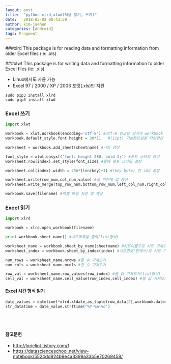 ```yaml
---
layout: post
title:  "python xlrd,xlwd(엑셀 읽기, 쓰기)"
date:   2018-03-02 08:43:59
author: kim-jaehun
categories: [Android]
tags: Fragment
---
```


###xlrd
This package is for reading data and formatting information from older Excel files (ie: .xls)

###xlwt
This package is for writing data and formatting information to older Excel files (ie: .xls)

* Linux에서도 사용 가능
* Excel 97 / 2000 / XP / 2003 포맷(.xls)만 지원

```
sudo pip3 install xlrd
sudo pip3 install xlwd
```


### Excel 쓰기
```python
import xlwt

workbook = xlwt.Workbook(encoding='utf-8') #utf-8 인코딩 방식의 workbook 생성
workbook.default_style.font.height = 20*11   #(11pt) 기본폰트설정 다양한건 찾아보길

worksheet = workbook.add_sheet(sheetname) #시트 생성

font_style = xlwt.easyxf('font: height 280, bold 1;') #폰트 스타일 생성
worksheet.row(index).set_style(font_size) #줄에 폰트 스타일 설정

worksheet.col(index).width = 256*(len(key)+1) #(key byte) 칸 너비 설정

worksheet.write(row_num,col_num,value) #셀 한칸에 값 생성
worksheet.write_merge(top_row_num,bottom_row_num,left_col_num,right_col_num,value) #합쳐진 셀에 값 생성

workbook.save(filename) #엑셀 파일 저장 및 생성
```



### Excel 읽기

```python
import xlrd

workbook = xlrd.open_workbook(filename)

print workbook.sheet_name() #시트목록을 출력(list형식)

worksheet_name = workbook.sheet_by_name(sheetname) #시트이름으로 시트 가져오기
worksheet_index = workbook.sheet_by_index(index) #시트번호(인덱스)로 시트 가져오기

num_rows = worksheet_name.nrows #줄 수 가져오기
num_cols = worksheet_name.ncols #칸 수 가져오기

row_val = worksheet_name.row_values(row_index) #줄 값 가져오기(list형식)
cell_val = worksheet_name.cell_value(row_index,cell_index) #셀 값 가져오기
```


#### Excel 시간 형식 읽기

```python
date_values = datetime(*xlrd.xldate_as_tuple(row_data[2],workbook.datemode))
str_datatime = date_value.strftime("%Y-%m-%d")
```




<br><br>
#### 참고문헌
* http://lorieliot.tistory.com/1
* https://datascienceschool.net/view-notebook/5524dd924b9e4a3399a33b5e70269458/
